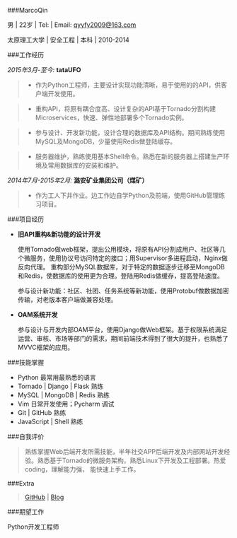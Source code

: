###MarcoQin

男 | 22岁 | Tel: | Email: [qyyfy2009@163.com](mailto:qyyfy2009@163.com)

太原理工大学 | 安全工程 | 本科 | 2010-2014

###工作经历

*2015年3月-至今:* **tataUFO**

>   * 作为Python工程师，主要设计实现功能清晰，易于使用的的API，供客户端开发使用。

>   * 重构API，将原有耦合度高、设计复杂的API基于Tornado分割构建Microservices，快速、弹性地部署多个Tornado实例。

>   * 参与设计、开发新功能，设计合理的数据库及API结构。期间熟练使用MySQL及MongoDB，少量使用Redis做登陆缓存。

>   * 服务器维护，熟练使用基本Shell命令。熟悉在新的服务器上搭建生产环境及常用数据库的安装和维护。

*2014年7月-2015年2月:* **潞安矿业集团公司（煤矿）**

>   * 作为工人下井作业。边工作边自学Python及前端，使用GitHub管理练习项目。

###项目经历

- **旧API重构&新功能的设计开发**

    使用Tornado做web框架，提出公用模块，将原有API分割成用户、社区等几个微服务，使用协议号访问特定的接口；用Supervisor多进程启动，Nginx做反向代理。
    重构部分MySQL数据库，对于特定的数据逐步迁移至MongoDB和Redis，使数据库的使用更为合理。登陆用Redis做缓存，提高登陆速度。

    参与设计新功能：社区、社团、任务系统等新功能，使用Protobuf做数据加密传输，对老版本客户端做兼容处理。

- **OAM系统开发**

    参与设计与开发内部OAM平台，使用Django做Web框架。基于权限系统满足运营、审核、市场等部门的需求，期间前端技术得到了很大的提升，也熟悉了MVVC框架的应用。

###技能掌握
- Python 最常用最熟悉的语言
- Tornado | Django | Flask 熟练
- MySQL | MongoDB | Redis 熟练
- Vim 日常开发使用；Pycharm 调试
- Git | GitHub 熟练
- JavaScript | Shell 熟练

###自我评价

> 熟练掌握Web后端开发所需技能，半年社交APP后端开发及内部网站开发经验。熟悉基于Tornado的微服务架构，熟悉Linux下开发及工程部署。热爱coding，理解能力强，
能快速上手工作。

###Extra

>[GitHub](https://github.com/MarcoQin) | [Blog](http://marcoqin.github.io)

###期望工作

Python开发工程师
